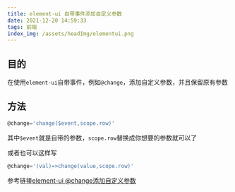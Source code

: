 ```yaml
---
title: element-ui 自带事件添加自定义参数
date: 2021-12-20 14:59:33
tags: 前端
index_img: /assets/headImg/elementui.png
---
```


## 目的

在使用`element-ui`自带事件，例如`@change`，添加自定义参数，并且保留原有参数

<!--more-->

## 方法

```js
@change='change($event,scope.row)'
```

其中`$event`就是自带的参数，`scope.row`替换成你想要的参数就可以了

或者也可以这样写

```js
@change='(val)=>change(value,scope.row)'
```

参考链接[element-ui @change添加自定义参数](https://www.cnblogs.com/knuzy/p/11097150.html)

